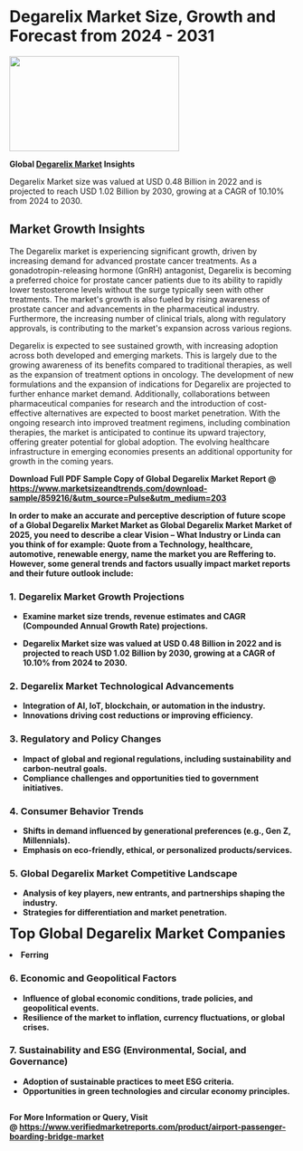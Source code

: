 <H1>Degarelix Market Size, Growth and Forecast from 2024 - 2031</H1><img class="aligncenter size-medium wp-image-584254" src="https://thirdeyenews.in/wp-content/uploads/2024/09/Global-Market-Research-300x168.jpeg" alt="" width="300" height="168" /><p><strong>Global&nbsp;<a href="https://www.marketsizeandtrends.com/download-sample/859216/&amp;utm_source=Pulse&amp;utm_medium=203">Degarelix Market</a> Insights</strong></p><p>Degarelix Market size was valued at USD 0.48 Billion in 2022 and is projected to reach USD 1.02 Billion by 2030, growing at a CAGR of 10.10% from 2024 to 2030.</p><p><h2>Market Growth Insights</h2> <p>The Degarelix market is experiencing significant growth, driven by increasing demand for advanced prostate cancer treatments. As a gonadotropin-releasing hormone (GnRH) antagonist, Degarelix is becoming a preferred choice for prostate cancer patients due to its ability to rapidly lower testosterone levels without the surge typically seen with other treatments. The market's growth is also fueled by rising awareness of prostate cancer and advancements in the pharmaceutical industry. Furthermore, the increasing number of clinical trials, along with regulatory approvals, is contributing to the market's expansion across various regions.</p> <p><strong></strong></p> <p>Degarelix is expected to see sustained growth, with increasing adoption across both developed and emerging markets. This is largely due to the growing awareness of its benefits compared to traditional therapies, as well as the expansion of treatment options in oncology. The development of new formulations and the expansion of indications for Degarelix are projected to further enhance market demand. Additionally, collaborations between pharmaceutical companies for research and the introduction of cost-effective alternatives are expected to boost market penetration. With the ongoing research into improved treatment regimens, including combination therapies, the market is anticipated to continue its upward trajectory, offering greater potential for global adoption. The evolving healthcare infrastructure in emerging economies presents an additional opportunity for growth in the coming years.</p> <p><strong></p><p><span class=""><strong>Download Full PDF Sample Copy of Global Degarelix Market Report</strong> @ <a href="https://www.marketsizeandtrends.com/download-sample/859216/&amp;utm_source=Pulse&amp;utm_medium=203" target="_blank">https://www.marketsizeandtrends.com/download-sample/859216/&amp;utm_source=Pulse&amp;utm_medium=203</a></span></p><p>In order to make an accurate and perceptive description of future scope of a Global&nbsp;Degarelix Market Market as Global&nbsp;Degarelix Market Market of 2025, you need to describe a clear Vision &ndash; What Industry or Linda can you think of for example: Quote from a Technology, healthcare, automotive, renewable energy, name the market you are Reffering to. However, some general trends and factors usually impact market reports and their future outlook include:</p><h3>1.&nbsp;<strong>Degarelix Market Growth Projections</strong></h3><ul><li>Examine market size trends, revenue estimates and CAGR (Compounded Annual Growth Rate) projections.</li><li><p>Degarelix Market size was valued at USD 0.48 Billion in 2022 and is projected to reach USD 1.02 Billion by 2030, growing at a CAGR of 10.10% from 2024 to 2030.</p></li></ul><h3>2.&nbsp;<strong>Degarelix Market Technological Advancements</strong></h3><ul><li>Integration of AI, IoT, blockchain, or automation in the industry.</li><li>Innovations driving cost reductions or improving efficiency.</li></ul><h3>3.&nbsp;<strong>Regulatory and Policy Changes</strong></h3><ul><li>Impact of global and regional regulations, including sustainability and carbon-neutral goals.</li><li>Compliance challenges and opportunities tied to government initiatives.</li></ul><h3>4.&nbsp;<strong>Consumer Behavior Trends</strong></h3><ul><li>Shifts in demand influenced by generational preferences (e.g., Gen Z, Millennials).</li><li>Emphasis on eco-friendly, ethical, or personalized products/services.</li></ul><h3>5.&nbsp;<strong>Global Degarelix Market Competitive Landscape</strong></h3><ul><li>Analysis of key players, new entrants, and partnerships shaping the industry.</li><li>Strategies for differentiation and market penetration.</li></ul><p data-pm-slice="1 1 []"><span style="color: inherit; font-family: inherit; font-size: 25px;">Top Global Degarelix Market Companies</span></p><div class="" data-test-id=""><p><li>Ferring</li></p></div><h3>6.&nbsp;<strong>Economic and Geopolitical Factors</strong></h3><ul><li>Influence of global economic conditions, trade policies, and geopolitical events.</li><li>Resilience of the market to inflation, currency fluctuations, or global crises.</li></ul><h3>7.&nbsp;<strong>Sustainability and ESG (Environmental, Social, and Governance)</strong></h3><ul><li>Adoption of sustainable practices to meet ESG criteria.</li><li>Opportunities in green technologies and circular economy principles.</li></ul><h2><strong style="font-size: 14px;">For More Information or Query, Visit @&nbsp;</strong><a style="background-color: #ffffff; font-size: 14px;" href="https://www.marketsizeandtrends.com/report/degarelix-market/" target="_blank">https://www.verifiedmarketreports.com/product/airport-passenger-boarding-bridge-market</a></h2>
